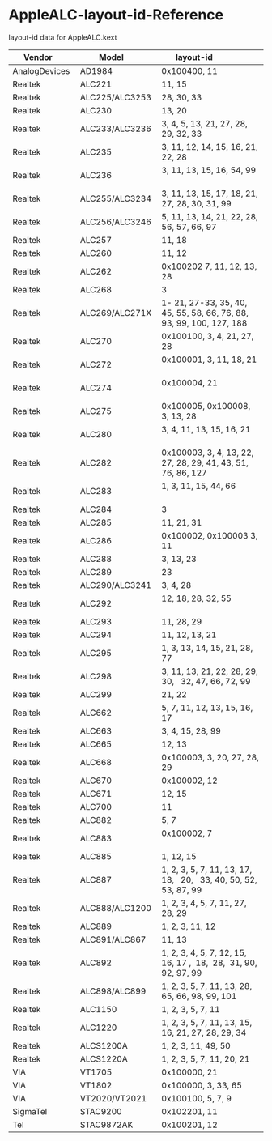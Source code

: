 # AppleALC-layout-id-Reference
layout-id data for AppleALC.kext

| Vendor        | Model          | layout-id                                                           |
| ------------- | -------------- | ------------------------------------------------------------------- |
| AnalogDevices | AD1984         | 0x100400, 11                                                        |
| Realtek       | ALC221         | 11, 15                                                              |
| Realtek       | ALC225/ALC3253 | 28, 30, 33                                                          |
| Realtek       | ALC230         | 13, 20                                                              |
| Realtek       | ALC233/ALC3236 | 3, 4, 5, 13, 21, 27, 28, 29, 32, 33                                 |
| Realtek       | ALC235         | 3, 11, 12, 14, 15, 16, 21, 22, 28                                   |
| Realtek       | ALC236         | 3, 11, 13, 15, 16, 54, 99                                           |
| Realtek       | ALC255/ALC3234 | 3, 11, 13, 15, 17, 18, 21, 27, 28, 30, 31, 99                       |
| Realtek       | ALC256/ALC3246 | 5, 11, 13, 14, 21, 22, 28, 56, 57, 66, 97                           |
| Realtek       | ALC257         | 11, 18                                                              |
| Realtek       | ALC260         | 11, 12                                                              |
| Realtek       | ALC262         | 0x100202  7, 11, 12, 13, 28                                         |
| Realtek       | ALC268         | 3                                                                   |
| Realtek       | ALC269/ALC271X | 1- 21, 27-33, 35, 40, 45, 55, 58, 66, 76, 88, 93, 99, 100, 127, 188 |
| Realtek       | ALC270         | 0x100100, 3, 4, 21, 27, 28                                          |
| Realtek       | ALC272         | 0x100001, 3, 11, 18, 21                                             |
| Realtek       | ALC274         | 0x100004, 21                                                        |
| Realtek       | ALC275         | 0x100005, 0x100008, 3, 13, 28                                       |
| Realtek       | ALC280         | 3, 4, 11, 13, 15, 16, 21                                            |
| Realtek       | ALC282         | 0x100003, 3, 4, 13, 22, 27, 28, 29, 41, 43, 51, 76, 86, 127         |
| Realtek       | ALC283         | 1, 3, 11, 15, 44, 66                                                |
| Realtek       | ALC284         | 3                                                                   |
| Realtek       | ALC285         | 11, 21, 31                                                          |
| Realtek       | ALC286         | 0x100002, 0x100003  3, 11                                           |
| Realtek       | ALC288         | 3, 13, 23                                                           |
| Realtek       | ALC289         | 23                                                                  |
| Realtek       | ALC290/ALC3241 | 3, 4, 28                                                            |
| Realtek       | ALC292         | 12, 18, 28, 32, 55                                                  |
| Realtek       | ALC293         | 11, 28, 29                                                          |
| Realtek       | ALC294         | 11, 12, 13, 21                                                      |
| Realtek       | ALC295         | 1, 3, 13, 14, 15, 21, 28, 77                                        |
| Realtek       | ALC298         | 3, 11, 13, 21, 22, 28, 29, 30,   32, 47, 66, 72, 99                 |
| Realtek       | ALC299         | 21, 22                                                              |
| Realtek       | ALC662         | 5, 7, 11, 12, 13, 15, 16, 17                                        |
| Realtek       | ALC663         | 3, 4, 15, 28, 99                                                    |
| Realtek       | ALC665         | 12, 13                                                              |
| Realtek       | ALC668         | 0x100003, 3, 20, 27, 28, 29                                         |
| Realtek       | ALC670         | 0x100002, 12                                                        |
| Realtek       | ALC671         | 12, 15                                                              |
| Realtek       | ALC700         | 11                                                                  |
| Realtek       | ALC882         | 5, 7                                                                |
| Realtek       | ALC883         | 0x100002, 7                                                         |
| Realtek       | ALC885         | 1, 12, 15                                                           |
| Realtek       | ALC887         | 1, 2, 3, 5, 7, 11, 13, 17, 18,   20,   33, 40, 50, 52, 53, 87, 99   |
| Realtek       | ALC888/ALC1200 | 1, 2, 3, 4, 5, 7, 11, 27, 28, 29                                    |
| Realtek       | ALC889         | 1, 2, 3, 11, 12                                                     |
| Realtek       | ALC891/ALC867  | 11, 13                                                              |
| Realtek       | ALC892         | 1, 2, 3, 4, 5, 7, 12, 15, 16, 17 ,  18,  28,  31, 90, 92, 97, 99    |
| Realtek       | ALC898/ALC899  | 1, 2, 3, 5, 7, 11, 13, 28, 65, 66, 98, 99, 101                      |
| Realtek       | ALC1150        | 1, 2, 3, 5, 7, 11                                                   |
| Realtek       | ALC1220        | 1, 2, 3, 5, 7, 11, 13, 15, 16, 21, 27, 28, 29, 34                   |
| Realtek       | ALCS1200A      | 1, 2, 3, 11, 49, 50                                                 |
| Realtek       | ALCS1220A      | 1, 2, 3, 5, 7, 11, 20, 21                                           |
| VIA           | VT1705         | 0x100000, 21                                                        |
| VIA           | VT1802         | 0x100000, 3, 33, 65                                                 |
| VIA           | VT2020/VT2021  | 0x100100, 5, 7, 9                                                   |
| SigmaTel      | STAC9200       | 0x102201, 11                                                        |
| Tel           | STAC9872AK     | 0x100201, 12                                                        |
